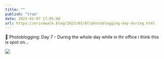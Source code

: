 ```yaml
---
title: ""
publish: "true"
date: 2023-03-07 17:05:00
url: https://ericmwalk.blog/2023/03/07/photoblogging-day-during.html
---
```

📸 Photoblogging: Day 7 - During the whole day while in thr office i think this is spot on…

![](https://ericmwalk.blog/uploads/2023/bca5049f2e.jpg)